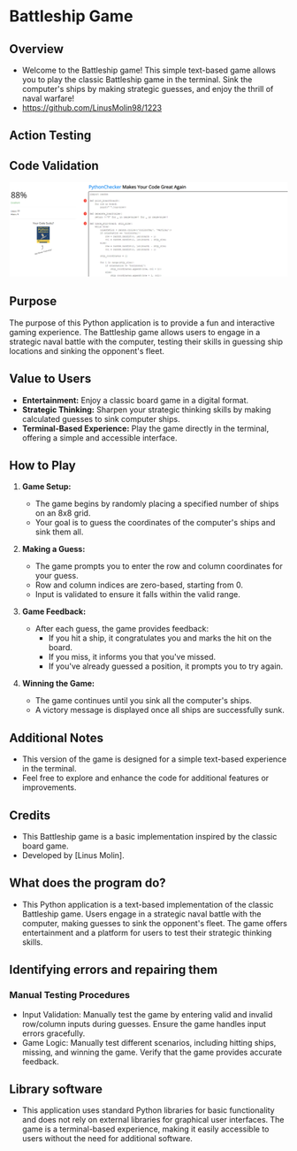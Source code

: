 # Battleship Game

## Overview

- Welcome to the Battleship game! This simple text-based game allows you to play the classic Battleship game in the terminal. Sink the computer's ships by making strategic guesses, and enjoy the thrill of naval warfare!
- https://github.com/LinusMolin98/1223

## Action Testing


## Code Validation
![Code running through validation](screenshots/validating_code.png)

## Purpose

The purpose of this Python application is to provide a fun and interactive gaming experience. The Battleship game allows users to engage in a strategic naval battle with the computer, testing their skills in guessing ship locations and sinking the opponent's fleet.

## Value to Users

- **Entertainment:** Enjoy a classic board game in a digital format.
- **Strategic Thinking:** Sharpen your strategic thinking skills by making calculated guesses to sink computer ships.
- **Terminal-Based Experience:** Play the game directly in the terminal, offering a simple and accessible interface.

## How to Play

1. **Game Setup:**
   - The game begins by randomly placing a specified number of ships on an 8x8 grid.
   - Your goal is to guess the coordinates of the computer's ships and sink them all.

2. **Making a Guess:**
   - The game prompts you to enter the row and column coordinates for your guess.
   - Row and column indices are zero-based, starting from 0.
   - Input is validated to ensure it falls within the valid range.

3. **Game Feedback:**
   - After each guess, the game provides feedback:
     - If you hit a ship, it congratulates you and marks the hit on the board.
     - If you miss, it informs you that you've missed.
     - If you've already guessed a position, it prompts you to try again.

4. **Winning the Game:**
   - The game continues until you sink all the computer's ships.
   - A victory message is displayed once all ships are successfully sunk.

## Additional Notes
- This version of the game is designed for a simple text-based experience in the terminal.
- Feel free to explore and enhance the code for additional features or improvements.

## Credits 
- This Battleship game is a basic implementation inspired by the classic board game.
- Developed by [Linus Molin].

## What does the program do? 
- This Python application is a text-based implementation of the classic Battleship game. Users engage in a strategic naval battle with the computer, making guesses to sink the opponent's fleet. The game offers entertainment and a platform for users to test their strategic thinking skills.

## Identifying errors and repairing them
### Manual Testing Procedures
- Input Validation: Manually test the game by entering valid and invalid row/column inputs during guesses. Ensure the game handles input errors gracefully.
- Game Logic: Manually test different scenarios, including hitting ships, missing, and winning the game. Verify that the game provides accurate feedback.

## Library software 
- This application uses standard Python libraries for basic functionality and does not rely on external libraries for graphical user interfaces. The game is a terminal-based experience, making it easily accessible to users without the need for additional software.

 

